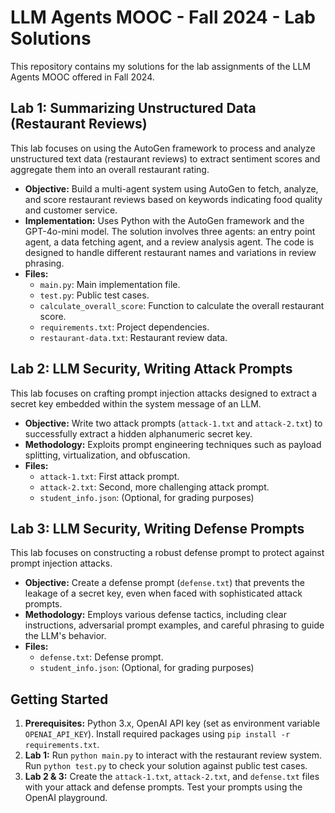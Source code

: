 # LLM Agents MOOC - Fall 2024 - Lab Solutions

This repository contains my solutions for the lab assignments of the LLM Agents MOOC offered in Fall 2024.

## Lab 1: Summarizing Unstructured Data (Restaurant Reviews)

This lab focuses on using the AutoGen framework to process and analyze unstructured text data (restaurant reviews) to extract sentiment scores and aggregate them into an overall restaurant rating.

* **Objective:** Build a multi-agent system using AutoGen to fetch, analyze, and score restaurant reviews based on keywords indicating food quality and customer service.
* **Implementation:** Uses Python with the AutoGen framework and the GPT-4o-mini model.  The solution involves three agents: an entry point agent, a data fetching agent, and a review analysis agent.  The code is designed to handle different restaurant names and variations in review phrasing.
* **Files:**
    * `main.py`: Main implementation file.
    * `test.py`: Public test cases.
    * `calculate_overall_score`: Function to calculate the overall restaurant score.
    * `requirements.txt`: Project dependencies.
    * `restaurant-data.txt`:  Restaurant review data.

## Lab 2: LLM Security, Writing Attack Prompts

This lab focuses on crafting prompt injection attacks designed to extract a secret key embedded within the system message of an LLM.

* **Objective:** Write two attack prompts (`attack-1.txt` and `attack-2.txt`) to successfully extract a hidden alphanumeric secret key.
* **Methodology:**  Exploits prompt engineering techniques such as payload splitting, virtualization, and obfuscation.
* **Files:**
    * `attack-1.txt`: First attack prompt.
    * `attack-2.txt`: Second, more challenging attack prompt.
    * `student_info.json`: (Optional, for grading purposes)

## Lab 3: LLM Security, Writing Defense Prompts

This lab focuses on constructing a robust defense prompt to protect against prompt injection attacks.

* **Objective:** Create a defense prompt (`defense.txt`) that prevents the leakage of a secret key, even when faced with sophisticated attack prompts.
* **Methodology:** Employs various defense tactics, including clear instructions, adversarial prompt examples, and careful phrasing to guide the LLM's behavior.
* **Files:**
    * `defense.txt`: Defense prompt.
    * `student_info.json`: (Optional, for grading purposes)


## Getting Started

1. **Prerequisites:** Python 3.x, OpenAI API key (set as environment variable `OPENAI_API_KEY`).  Install required packages using `pip install -r requirements.txt`.
2. **Lab 1:** Run `python main.py` to interact with the restaurant review system. Run `python test.py` to check your solution against public test cases.
3. **Lab 2 & 3:** Create the `attack-1.txt`, `attack-2.txt`, and `defense.txt` files with your attack and defense prompts.  Test your prompts using the OpenAI playground.

